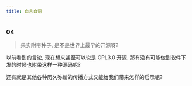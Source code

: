```yaml
---
title: 自言自语
---
```


### 04

> 果实附带种子, 是不是世界上最早的开源呀?

以前看到的言论, 现在想来甚至可以说是 GPL3.0 开源.
那有没有可能做到软件下发的时候也附带这样一种源码呢?

还有就是其他各种历久弥新的传播方式又能给我们带来怎样的启示呢?
